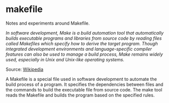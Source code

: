 # makefile

Notes and experiments around Makefile.

_In software development, Make is a build automation tool that automatically builds executable programs and libraries from source code by reading files called Makefiles which specify how to derive the target program. Though integrated development environments and language-specific compiler features can also be used to manage a build process, Make remains widely used, especially in Unix and Unix-like operating systems._

Source: [Wikipedia](https://en.wikipedia.org/wiki/Make_(software))

A Makefile is a special file used in software development to automate the build process of a program. It specifies the dependencies between files and the commands to build the executable file from source code. The make tool reads the Makefile and builds the program based on the specified rules.
